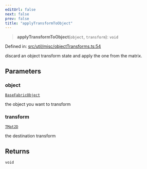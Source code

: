 ```yaml
---
editUrl: false
next: false
prev: false
title: "applyTransformToObject"
---
```


> **applyTransformToObject**(`object`, `transform`): `void`

Defined in: [src/util/misc/objectTransforms.ts:54](https://github.com/fabricjs/fabric.js/blob/8206f10a405480a7ba988ff6cfdde6412c1f13f8/src/util/misc/objectTransforms.ts#L54)

discard an object transform state and apply the one from the matrix.

## Parameters

### object

[`BaseFabricObject`](/api/classes/basefabricobject/)

the object you want to transform

### transform

[`TMat2D`](/api/type-aliases/tmat2d/)

the destination transform

## Returns

`void`
